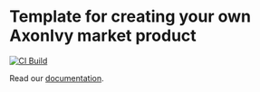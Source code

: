 # Template for creating your own AxonIvy market product

[![CI Build](https://github.com/axonivy-market/market-product/actions/workflows/ci.yml/badge.svg)](https://github.com/axonivy-market/market-product/actions/workflows/ci.yml)

Read our [documentation](MY-PRODUCT-NAME-product/README.md).

